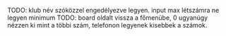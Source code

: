TODO: klub név szóközzel engedélyezve legyen.
input max létszámra ne legyen minimum
TODO: board oldalt vissza a főmenübe, 0 ugyanúgy nézzen ki mint a többi szám, telefonon legyenek kisebbek a számok.